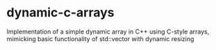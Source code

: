 # dynamic-c-arrays
Implementation of a simple dynamic array in C++ using C-style arrays, mimicking basic functionality of std::vector with dynamic resizing
